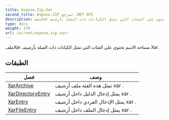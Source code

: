 ```yaml
---
title: Aspose.Zip.Xar
second_title: Aspose.ZIP لمرجع .NET API
description: ملفXar مساحة الاسم تحتوي على الفئات التي تمثل الكيانات ذات الصلة بأرشيف Xar.
type: docs
weight: 170
url: /ar/net/aspose.zip.xar/
---
```

ملفXar مساحة الاسم تحتوي على الفئات التي تمثل الكيانات ذات الصلة بأرشيف Xar.

## الطبقات

| فصل | وصف |
| --- | --- |
| [XarArchive](./xararchive/) | تمثل هذه الفئة ملف أرشيف xar . |
| [XarDirectoryEntry](./xardirectoryentry/) | يمثل إدخال الدليل داخل أرشيف xar . |
| [XarEntry](./xarentry/) | يمثل الإدخال الفردي داخل أرشيف xar . |
| [XarFileEntry](./xarfileentry/) | يمثل إدخال الملف داخل أرشيف xar . |


